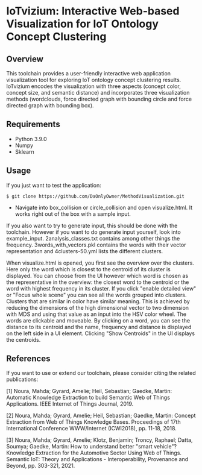 # IoTvizium: Interactive Web-based Visualization for IoT Ontology Concept Clustering

## Overview
This toolchain provides a user-friendly interactive web application visualization tool for 
exploring IoT ontology concept clustering results.
IoTvizium encodes the visualization with three aspects (concept color, concept size, and semantic distance) and incorporates three visualization methods (wordclouds, force directed graph with bounding circle and force directed graph with bounding box).

## Requirements
- Python 3.9.0
- Numpy
- Sklearn

## Usage
If you just want to test the application:
```console
$ git clone https://github.com/DaOnlyOwner/MethodVisualization.git
```
- Navigate into box_collision or circle_collision and open visualize.html. It works right out of the box with a sample input.

If you also want to try to generate input, this should be done with the toolchain. 
However if you want to do generate input yourself, look into example_input. 2analysis_classes.txt contains among other things the frequency. 3words_with_vectors.pkl contains the words with their vector representation and 4clusters-50.yml lists the different clusters.   

When visualize.html is opened, you first see the overview over the clusters. Here only the word which is closest to the centroid of its cluster is displayed. 
You can choose from the UI however which word is chosen as the representative in the overview: the closest word to the centroid or the word with highest frequency in its cluster. 
If you click "enable detailed view" or "Focus whole scene" you can see all the words grouped into clusters. Clusters that are similar in color have similar meaning. This is achieved by reducing the dimensions of the high dimensional vector to two dimension with MDS and using that value as an input into the HSV color wheel. 
The words are clickable and moveable. By clicking on a word, you can see the distance to its centroid and the name, frequency and distance is displayed on the left side in a UI element. Clicking "Show Centroids" in the UI displays the centroids. 


## References
If you want to use or extend our toolchain, please consider citing the related publications:  

[1] Noura, Mahda; Gyrard, Amelie; Heil, Sebastian; Gaedke, Martin: Automatic Knowledge Extraction to build Semantic Web of Things Applications. IEEE Internet of Things Journal, 2019.

[2] Noura, Mahda; Gyrard, Amelie; Heil, Sebastian; Gaedke, Martin: Concept Extraction from Web of Things Knowledge Bases. Proceedings of 17th International Conference WWW/Internet (ICWI2018), pp. 11-18, 2018.

[3] Noura, Mahda; Gyrard, Amelie; Klotz, Benjamin; Troncy, Raphael; Datta, Soumya; Gaedke, Martin: How to understand better "smart vehicle"? Knowledge Extraction for the Automotive Sector Using Web of Things. Semantic IoT: Theory and Applications - Interoperability, Provenance and Beyond, pp. 303-321, 2021.


